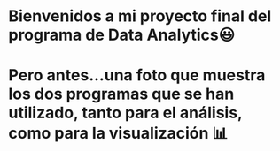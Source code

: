 # Bienvenidos a mi proyecto final del programa de Data Analytics😃
# Pero antes...una foto que muestra los dos programas que se han utilizado, tanto para el análisis, como para la visualización 📊
